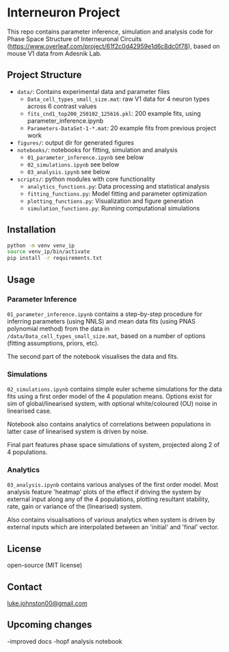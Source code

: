 # Interneuron Project

This repo contains parameter inference, simulation and analysis code for Phase Space Structure of Interneuronal Circuits (https://www.overleaf.com/project/61f2c0d42959e1d6c8dc0f78), based on mouse V1 data from Adesnik Lab.

## Project Structure
- `data/`: Contains experimental data and parameter files
  - `Data_cell_types_small_size.mat`: raw V1 data for 4 neuron types across 6 contrast values
  - `fits_cnd1_top200_250102_125616.pkl`: 200 example fits, using parameter_inference.ipynb
  - `Parameters-DataSet-1-*.mat`: 20 example fits from previous project work
- `figures/`: output dir for generated figures
- `notebooks/`: notebooks for fitting, simulation and analysis
  - `01_parameter_inference.ipynb` see below
  - `02_simulations.ipynb` see below
  - `03_analysis.ipynb` see below
- `scripts/`: python modules with core functionality
  - `analytics_functions.py`: Data processing and statistical analysis
  - `fitting_functions.py`: Model fitting and parameter optimization
  - `plotting_functions.py`: Visualization and figure generation
  - `simulation_functions.py`: Running computational simulations

## Installation

```bash
python -m venv venv_ip
source venv_ip/bin/activate 
pip install -r requirements.txt
```

## Usage

### Parameter Inference
`01_parameter_inference.ipynb` contains a step-by-step procedure for inferring parameters (using NNLS) and mean data fits (using PNAS polynomial method) from the data in `/data/Data_cell_types_small_size.mat`, based on a number of options (fitting assumptions, priors, etc). 

The second part of the notebook visualises the data and fits.

### Simulations
`02_simulations.ipynb` contains simple euler scheme simulations for the data fits using a first order model of the 4 population means. Options exist for sim of global/linearised system, with optional white/coloured (OU) noise in linearised case.

Notebook also contains analytics of correlations between populations in latter case of linearised system is driven by noise.

Final part features phase space simulations of system, projected along 2 of 4 populations.

### Analytics
`03_analysis.ipynb` contains various analyses of the first order model. Most analysis feature 'heatmap' plots of the effect if driving the system by external input along any of the 4 populations, plotting resultant stability, rate, gain or variance of the (linearised) system.

Also contains visualisations of various analytics when system is driven by external inputs which are interpolated between an 'initial' and 'final' vector.

## License
open-source (MIT license)

## Contact
luke.johnston00@gmail.com

## Upcoming changes
-improved docs
-hopf analysis notebook
